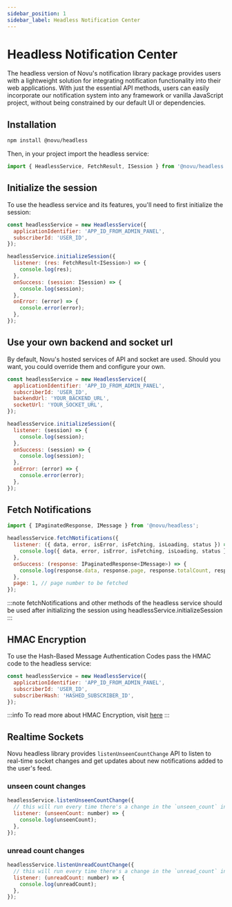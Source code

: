 ```yaml
---
sidebar_position: 1
sidebar_label: Headless Notification Center
---
```


# Headless Notification Center

The headless version of Novu's notification library package provides users with a lightweight solution for integrating notification functionality into their web applications. With just the essential API methods, users can easily incorporate our notification system into any framework or vanilla JavaScript project, without being constrained by our default UI or dependencies.

## Installation

```bash
npm install @novu/headless
```

Then, in your project import the headless service:

```js
import { HeadlessService, FetchResult, ISession } from '@novu/headless';
```

## Initialize the session

To use the headless service and its features, you'll need to first initialize the session:

```js
const headlessService = new HeadlessService({
  applicationIdentifier: 'APP_ID_FROM_ADMIN_PANEL',
  subscriberId: 'USER_ID',
});

headlessService.initializeSession({
  listener: (res: FetchResult<ISession>) => {
    console.log(res);
  },
  onSuccess: (session: ISession) => {
    console.log(session);
  },
  onError: (error) => {
    console.error(error);
  },
});
```

## Use your own backend and socket url

By default, Novu's hosted services of API and socket are used. Should you want, you could override them and configure your own.

```js
const headlessService = new HeadlessService({
  applicationIdentifier: 'APP_ID_FROM_ADMIN_PANEL',
  subscriberId: 'USER_ID',
  backendUrl: 'YOUR_BACKEND_URL',
  socketUrl: 'YOUR_SOCKET_URL',
});

headlessService.initializeSession({
  listener: (session) => {
    console.log(session);
  },
  onSuccess: (session) => {
    console.log(session);
  },
  onError: (error) => {
    console.error(error);
  },
});
```

## Fetch Notifications

```js
import { IPaginatedResponse, IMessage } from '@novu/headless';

headlessService.fetchNotifications({
  listener: ({ data, error, isError, isFetching, isLoading, status }) => {
    console.log({ data, error, isError, isFetching, isLoading, status });
  },
  onSuccess: (response: IPaginatedResponse<IMessage>) => {
    console.log(response.data, response.page, response.totalCount, response.pageSize);
  },
  page: 1, // page number to be fetched
});
```

:::note
fetchNotifications and other methods of the headless service should be used after initializing the session using headlessService.initializeSession
:::

## HMAC Encryption

To use the Hash-Based Message Authentication Codes pass the HMAC code to the headless service:

```js
const headlessService = new HeadlessService({
  applicationIdentifier: 'APP_ID_FROM_ADMIN_PANEL',
  subscriberId: 'USER_ID',
  subscriberHash: 'HASHED_SUBSCRIBER_ID',
});
```

:::info
To read more about HMAC Encryption, visit [here](../react/react-components#hmac-encryption)
:::

## Realtime Sockets

Novu headless library provides `listenUnseenCountChange` API to listen to real-time socket changes and get updates about new notifications added to the user's feed.

### unseen count changes

```js
headlessService.listenUnseenCountChange({
  // this will run every time there's a change in the `unseen_count` in real-time
  listener: (unseenCount: number) => {
    console.log(unseenCount);
  },
});
```

### unread count changes

```js
headlessService.listenUnreadCountChange({
  // this will run every time there's a change in the `unread_count` in real-time
  listener: (unreadCount: number) => {
    console.log(unreadCount);
  },
});
```
